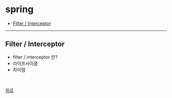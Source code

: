 # spring

- [Filter / Interceptor](#filter--interceptor)
 
--- 

## Filter / Interceptor
* filter / interceptor 란?
* 라이프사이클
* 차이점
<br>

[위로](#spring)

<br>
